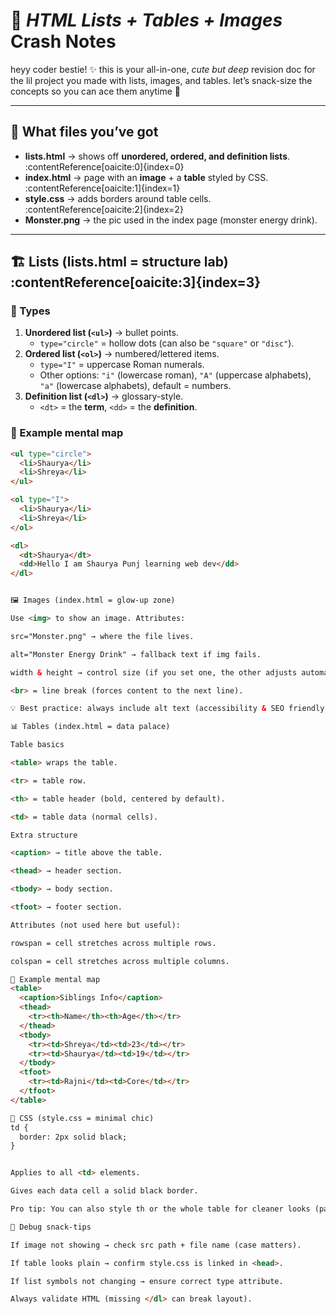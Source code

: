 # 🩷 *HTML Lists + Tables + Images* Crash Notes 

heyy coder bestie! ✨ this is your all-in-one, *cute but deep* revision doc for the lil project you made with lists, images, and tables. let’s snack-size the concepts so you can ace them anytime 🚀

---

## 🧩 What files you’ve got
- **lists.html** → shows off **unordered, ordered, and definition lists**. :contentReference[oaicite:0]{index=0}  
- **index.html** → page with an **image** + a **table** styled by CSS. :contentReference[oaicite:1]{index=1}  
- **style.css** → adds borders around table cells. :contentReference[oaicite:2]{index=2}  
- **Monster.png** → the pic used in the index page (monster energy drink).  

---

## 🏗️ Lists (lists.html = structure lab) :contentReference[oaicite:3]{index=3}
### 📍 Types
1. **Unordered list (`<ul>`)** → bullet points.  
   - `type="circle"` = hollow dots (can also be `"square"` or `"disc"`).  
2. **Ordered list (`<ol>`)** → numbered/lettered items.  
   - `type="I"` = uppercase Roman numerals.  
   - Other options: `"i"` (lowercase roman), `"A"` (uppercase alphabets), `"a"` (lowercase alphabets), default = numbers.  
3. **Definition list (`<dl>`)** → glossary-style.  
   - `<dt>` = the **term**, `<dd>` = the **definition**.  

### 🌈 Example mental map
```html
<ul type="circle">
  <li>Shaurya</li>
  <li>Shreya</li>
</ul>

<ol type="I">
  <li>Shaurya</li>
  <li>Shreya</li>
</ol>

<dl>
  <dt>Shaurya</dt>
  <dd>Hello I am Shaurya Punj learning web dev</dd>
</dl>


🖼️ Images (index.html = glow-up zone) 

Use <img> to show an image. Attributes:

src="Monster.png" → where the file lives.

alt="Monster Energy Drink" → fallback text if img fails.

width & height → control size (if you set one, the other adjusts automatically).

<br> = line break (forces content to the next line).

💡 Best practice: always include alt text (accessibility & SEO friendly).

📊 Tables (index.html = data palace) 

Table basics

<table> wraps the table.

<tr> = table row.

<th> = table header (bold, centered by default).

<td> = table data (normal cells).

Extra structure

<caption> → title above the table.

<thead> → header section.

<tbody> → body section.

<tfoot> → footer section.

Attributes (not used here but useful):

rowspan = cell stretches across multiple rows.

colspan = cell stretches across multiple columns.

🌈 Example mental map
<table>
  <caption>Siblings Info</caption>
  <thead>
    <tr><th>Name</th><th>Age</th></tr>
  </thead>
  <tbody>
    <tr><td>Shreya</td><td>23</td></tr>
    <tr><td>Shaurya</td><td>19</td></tr>
  </tbody>
  <tfoot>
    <tr><td>Rajni</td><td>Core</td></tr>
  </tfoot>
</table>

🎨 CSS (style.css = minimal chic) 
td {
  border: 2px solid black;
}


Applies to all <td> elements.

Gives each data cell a solid black border.

Pro tip: You can also style th or the whole table for cleaner looks (padding, collapse borders, background colors).

🛟 Debug snack-tips

If image not showing → check src path + file name (case matters).

If table looks plain → confirm style.css is linked in <head>.

If list symbols not changing → ensure correct type attribute.

Always validate HTML (missing </dl> can break layout).

